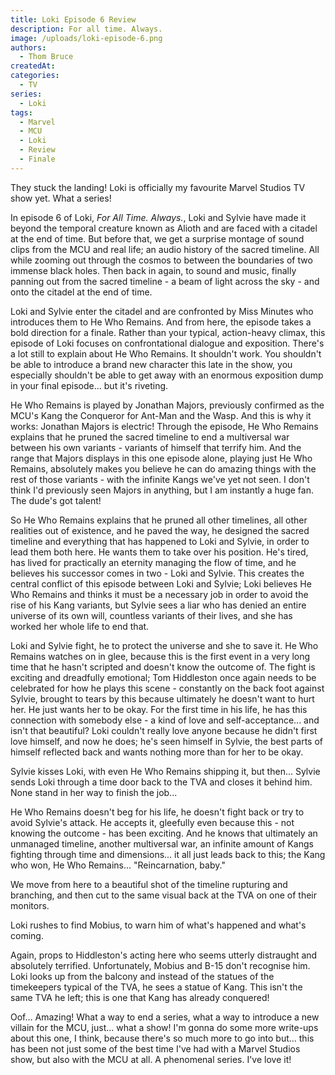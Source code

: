 ```yaml
---
title: Loki Episode 6 Review
description: For all time. Always.
image: /uploads/loki-episode-6.png
authors:
  - Thom Bruce
createdAt: 
categories:
  - TV
series:
  - Loki
tags:
  - Marvel
  - MCU
  - Loki
  - Review
  - Finale
---
```


They stuck the landing! Loki is officially my favourite Marvel Studios TV show yet. What a series!

<spoiler-warning>
<template>
<ul>
<li>Spoilers for Loki Episode 6</li>
</ul>
</template>
</spoiler-warning>

In episode 6 of Loki, _For All Time. Always._, Loki and Sylvie have made it beyond the temporal creature known as Alioth and are faced with a citadel at the end of time. But before that, we get a surprise montage of sound clips from the MCU and real life; an audio history of the sacred timeline. All while zooming out through the cosmos to between the boundaries of two immense black holes. Then back in again, to sound and music, finally panning out from the sacred timeline - a beam of light across the sky - and onto the citadel at the end of time.

Loki and Sylvie enter the citadel and are confronted by Miss Minutes who introduces them to He Who Remains. And from here, the episode takes a bold direction for a finale. Rather than your typical, action-heavy climax, this episode of Loki focuses on confrontational dialogue and exposition. There's a lot still to explain about He Who Remains. It shouldn't work. You shouldn't be able to introduce a brand new character this late in the show, you especially shouldn't be able to get away with an enormous exposition dump in your final episode... but it's riveting.

He Who Remains is played by Jonathan Majors, previously confirmed as the MCU's Kang the Conqueror for Ant-Man and the Wasp. And this is why it works: Jonathan Majors is electric! Through the episode, He Who Remains explains that he pruned the sacred timeline to end a multiversal war between his own variants - variants of himself that terrify him. And the range that Majors displays in this one episode alone, playing just He Who Remains, absolutely makes you believe he can do amazing things with the rest of those variants - with the infinite Kangs we've yet not seen. I don't think I'd previously seen Majors in anything, but I am instantly a huge fan. The dude's got talent!

So He Who Remains explains that he pruned all other timelines, all other realities out of existence, and he paved the way, he designed the sacred timeline and everything that has happened to Loki and Sylvie, in order to lead them both here. He wants them to take over his position. He's tired, has lived for practically an eternity managing the flow of time, and he believes his successor comes in two - Loki and Sylvie. This creates the central conflict of this episode between Loki and Sylvie; Loki believes He Who Remains and thinks it must be a necessary job in order to avoid the rise of his Kang variants, but Sylvie sees a liar who has denied an entire universe of its own will, countless variants of their lives, and she has worked her whole life to end that.

<fountain-screenplay>
<template>
LOKI
Can't you see this is bigger than our experience?

SYLVIE
Why aren't we seeing this the same way?

LOKI
Because you can't trust. And I can't be trusted.

SYLVIE
Then I guess we're in a pickle.
</template>
</fountain-screenplay>

Loki and Sylvie fight, he to protect the universe and she to save it. He Who Remains watches on in glee, because this is the first event in a very long time that he hasn't scripted and doesn't know the outcome of. The fight is exciting and dreadfully emotional; Tom Hiddleston once again needs to be celebrated for how he plays this scene - constantly on the back foot against Sylvie, brought to tears by this because ultimately he doesn't want to hurt her. He just wants her to be okay. For the first time in his life, he has this connection with somebody else - a kind of love and self-acceptance... and isn't that beautiful? Loki couldn't really love anyone because he didn't first love himself, and now he does; he's seen himself in Sylvie, the best parts of himself reflected back and wants nothing more than for her to be okay.

Sylvie kisses Loki, with even He Who Remains shipping it, but then... Sylvie sends Loki through a time door back to the TVA and closes it behind him. None stand in her way to finish the job...

<fountain-screenplay>
<template>
SYLVIE
Aren't you gonna beg for your life?

HE WHO REMAINS
Um... Good. Good.

SYLVIE stabs HE WHO REMAINS through the heart.

HE WHO REMAINS
See you soon.
</template>
</fountain-screenplay>

He Who Remains doesn't beg for his life, he doesn't fight back or try to avoid Sylvie's attack. He accepts it, gleefully even because this - not knowing the outcome - has been exciting. And he knows that ultimately an unmanaged timeline, another multiversal war, an infinite amount of Kangs fighting through time and dimensions... it all just leads back to this; the Kang who won, He Who Remains... "Reincarnation, baby."

We move from here to a beautiful shot of the timeline rupturing and branching, and then cut to the same visual back at the TVA on one of their monitors.

Loki rushes to find Mobius, to warn him of what's happened and what's coming.

<fountain-screenplay>
<template>
LOKI
It's done, Mobius. We made a terrible mistake.

HUNTER B-15
What's done?

LOKI
We freed the timeline. We found him, beyond the storm - a citadel at the end of time. He's terrifying! He planned everything! He's seen everything, he knows everything! It's complicated, okay, but someone is coming - countless different versions of a very dangerous person and they're all set on war. We need to prepare!
</template>
</fountain-screenplay>

Again, props to Hiddleston's acting here who seems utterly distraught and absolutely terrified. Unfortunately, Mobius and B-15 don't recognise him. Loki looks up from the balcony and instead of the statues of the timekeepers typical of the TVA, he sees a statue of Kang. This isn't the same TVA he left; this is one that Kang has already conquered!

Oof... Amazing! What a way to end a series, what a way to introduce a new villain for the MCU, just... what a show! I'm gonna do some more write-ups about this one, I think, because there's so much more to go into but... this has been not just some of the best time I've had with a Marvel Studios show, but also with the MCU at all. A phenomenal series. I've love it!